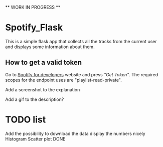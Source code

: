 
** WORK IN PROGRESS **

# Spotify_Flask

This is a simple flask app that collects all the tracks from the current user and displays some information about them.

## How to get a valid token

Go to [Spotify for developers](https://developer.spotify.com/console/get-current-user-playlists/) website and press _"Get Token"_. The required scopes for the endpoint uses are "playlist-read-private".

Add a screenshot to the explanation

Add a gif to the description?


# TODO list

Add the possibility to download the data
display the numbers nicely
Histogram
Scatter plot
DONE
